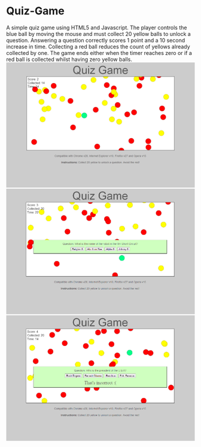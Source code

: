 Quiz-Game
=========
A simple quiz game using HTML5 and Javascript. 
The player controls the blue ball by moving the mouse and must collect 20 yellow balls to unlock a question.
Answering a question correctly scores 1 point and a 10 second increase in time.
Collecting a red ball reduces the count of yellows already collected by one.
The game ends either when the timer reaches zero or if a red ball is collected whilst having zero yellow balls. 
![Screenshot1](/docs/screenshots/screenshot1.png)
![Screenshot2](/docs/screenshots/screenshot2.png)
![Screenshot3](/docs/screenshots/screenshot3.png)